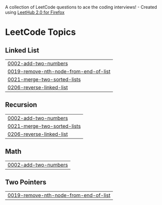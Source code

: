 A collection of LeetCode questions to ace the coding interviews! - Created using [LeetHub 2.0 for Firefox](https://github.com/maitreya2954/LeetHub-2.0-Firefox)
<!---LeetCode Topics Start-->
# LeetCode Topics
## Linked List
|  |
| ------- |
| [0002-add-two-numbers](https://github.com/WycliffeAlphus/LeetCode/tree/master/0002-add-two-numbers) |
| [0019-remove-nth-node-from-end-of-list](https://github.com/WycliffeAlphus/LeetCode/tree/master/0019-remove-nth-node-from-end-of-list) |
| [0021-merge-two-sorted-lists](https://github.com/WycliffeAlphus/LeetCode/tree/master/0021-merge-two-sorted-lists) |
| [0206-reverse-linked-list](https://github.com/WycliffeAlphus/LeetCode/tree/master/0206-reverse-linked-list) |
## Recursion
|  |
| ------- |
| [0002-add-two-numbers](https://github.com/WycliffeAlphus/LeetCode/tree/master/0002-add-two-numbers) |
| [0021-merge-two-sorted-lists](https://github.com/WycliffeAlphus/LeetCode/tree/master/0021-merge-two-sorted-lists) |
| [0206-reverse-linked-list](https://github.com/WycliffeAlphus/LeetCode/tree/master/0206-reverse-linked-list) |
## Math
|  |
| ------- |
| [0002-add-two-numbers](https://github.com/WycliffeAlphus/LeetCode/tree/master/0002-add-two-numbers) |
## Two Pointers
|  |
| ------- |
| [0019-remove-nth-node-from-end-of-list](https://github.com/WycliffeAlphus/LeetCode/tree/master/0019-remove-nth-node-from-end-of-list) |
<!---LeetCode Topics End-->